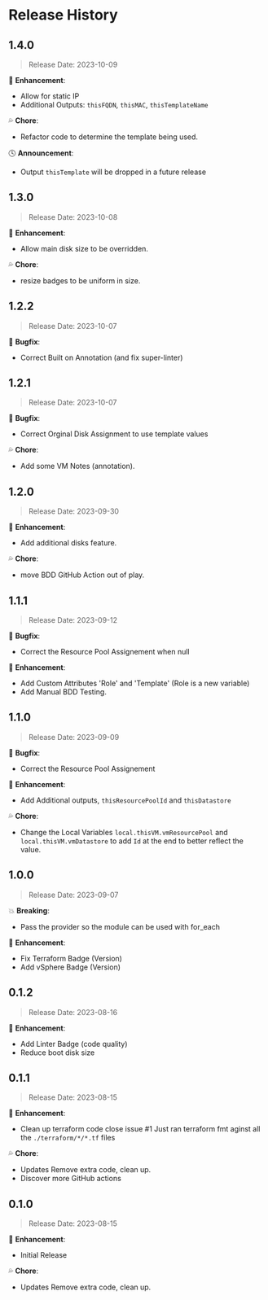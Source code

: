 # Release History

## 1.4.0

> Release Date: 2023-10-09

:tada: **Enhancement**:

- Allow for static IP
- Additional Outputs: `thisFQDN`, `thisMAC`, `thisTemplateName`

:sweat_drops: **Chore**:

- Refactor code to determine the template being used.

:clock4: **Announcement**:

- Output `thisTemplate` will be dropped in a future release

## 1.3.0

> Release Date: 2023-10-08

:tada: **Enhancement**:

- Allow main disk size to be overridden.

:sweat_drops: **Chore**:

- resize badges to be uniform in size.

## 1.2.2

> Release Date: 2023-10-07

:bug: **Bugfix**:

- Correct Built on Annotation (and fix super-linter)

## 1.2.1

> Release Date: 2023-10-07

:bug: **Bugfix**:

- Correct Orginal Disk Assignment to use template values

:sweat_drops: **Chore**:

- Add some VM Notes (annotation).

## 1.2.0

> Release Date: 2023-09-30

:tada: **Enhancement**:

- Add additional disks feature.

:sweat_drops: **Chore**:

- move BDD GitHub Action out of play.

## 1.1.1

> Release Date: 2023-09-12

:bug: **Bugfix**:

- Correct the Resource Pool Assignement when null

:tada: **Enhancement**:

- Add Custom Attributes 'Role' and 'Template' (Role is a new variable)
- Add Manual BDD Testing.


## 1.1.0

> Release Date: 2023-09-09

:bug: **Bugfix**:

- Correct the Resource Pool Assignement

:tada: **Enhancement**:

- Add Additional outputs, `thisResourcePoolId` and `thisDatastore`

:sweat_drops: **Chore**:

- Change the Local Variables `local.thisVM.vmResourcePool` and `local.thisVM.vmDatastore` to add `Id` at the end to better reflect the value.


## 1.0.0

> Release Date: 2023-09-07

:boom: **Breaking**:

- Pass the provider so the module can be used with for_each

:tada: **Enhancement**:

- Fix Terraform Badge (Version)
- Add vSphere Badge (Version)

## 0.1.2

> Release Date: 2023-08-16

:tada: **Enhancement**:

- Add Linter Badge (code quality)
- Reduce boot disk size

## 0.1.1

> Release Date: 2023-08-15

:tada: **Enhancement**:

- Clean up terraform code close issue #1
Just ran terraform fmt aginst all the `./terraform/*/*.tf` files

:sweat_drops: **Chore**:

- Updates Remove extra code, clean up.
- Discover more GitHub actions

## 0.1.0

> Release Date: 2023-08-15

:tada: **Enhancement**:

- Initial Release

:sweat_drops: **Chore**:

- Updates Remove extra code, clean up.
